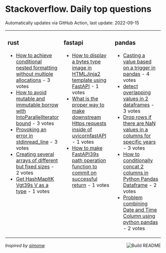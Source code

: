 # Stackoverflow. Daily top questions 

Automatically updates via GitHub Action, last update: <!-- date starts -->2022-09-15<!-- date ends -->


<table><tr><td valign="top" width="33%">

### rust
<!-- rust starts -->
* [How to achieve conditional nested formatting without multiple allocations](https://stackoverflow.com/questions/73715786/how-to-achieve-conditional-nested-formatting-without-multiple-allocations) - 3 votes
* [How to avoid mutable and immutable borrow with IntoParallelIterator bound](https://stackoverflow.com/questions/73733163/how-to-avoid-mutable-and-immutable-borrow-with-intoparalleliterator-bound) - 3 votes
* [Provoking an error in stdinread_line](https://stackoverflow.com/questions/73734922/provoking-an-error-in-stdin-read-line) - 3 votes
* [Creating several arrays of different but fixed sizes](https://stackoverflow.com/questions/73719004/creating-several-arrays-of-different-but-fixed-sizes) - 2 votes
* [Get HashMapltK Vgt39s V as a type](https://stackoverflow.com/questions/73711297/get-hashmapk-vs-v-as-a-type) - 1 votes
<!-- rust ends -->
</td><td valign="top" width="34%">


### fastapi
<!-- fastapi starts -->
* [How to display a bytes type image in HTMLJinja2 template using FastAPI](https://stackoverflow.com/questions/73724304/how-to-display-a-bytes-type-image-in-html-jinja2-template-using-fastapi) - 1 votes
* [What is the proper way to make downstream Https requests inside of uvicornfastAPI](https://stackoverflow.com/questions/73721736/what-is-the-proper-way-to-make-downstream-https-requests-inside-of-uvicorn-fasta) - 1 votes
* [How to make FastAPI39s path operation function to commit on successful return](https://stackoverflow.com/questions/73714023/how-to-make-fastapis-path-operation-function-to-commit-on-successful-return) - 1 votes
<!-- fastapi ends -->
</td><td valign="top" width="34%">


### pandas
<!-- pandas starts -->
* [Casting a value based on a trigger in pandas](https://stackoverflow.com/questions/73717356/casting-a-value-based-on-a-trigger-in-pandas) - 4 votes
* [detect overlapping values in 2 dataframes](https://stackoverflow.com/questions/73729379/detect-overlapping-values-in-2-dataframes) - 3 votes
* [Drop rows if there are NaN values in a columns for specific years](https://stackoverflow.com/questions/73728783/drop-rows-if-there-are-nan-values-in-a-columns-for-specific-years) - 3 votes
* [How to conditionally concat 2 columns in Python Pandas Dataframe](https://stackoverflow.com/questions/73715912/how-to-conditionally-concat-2-columns-in-python-pandas-dataframe) - 2 votes
* [Problem combining Date and Time Column using python pandas](https://stackoverflow.com/questions/73714369/problem-combining-date-and-time-column-using-python-pandas) - 2 votes
<!-- pandas ends -->
</td></tr></table>

<a href="https://github.com/hp0404/hp0404/actions"><img src="https://github.com/hp0404/hp0404/workflows/Build%20README/badge.svg" align="right" alt="Build README"></a> <p>*Inspired by  [simonw](https://github.com/simonw/simonw)*</p>

